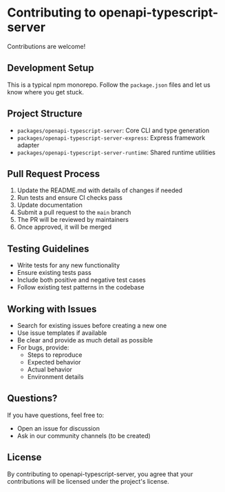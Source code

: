 # Contributing to openapi-typescript-server

Contributions are welcome!

## Development Setup

This is a typical npm monorepo. Follow the `package.json` files and let us know where you get stuck.

## Project Structure

- `packages/openapi-typescript-server`: Core CLI and type generation
- `packages/openapi-typescript-server-express`: Express framework adapter
- `packages/openapi-typescript-server-runtime`: Shared runtime utilities

## Pull Request Process

1. Update the README.md with details of changes if needed
2. Run tests and ensure CI checks pass
3. Update documentation
4. Submit a pull request to the `main` branch
5. The PR will be reviewed by maintainers
6. Once approved, it will be merged

## Testing Guidelines

- Write tests for any new functionality
- Ensure existing tests pass
- Include both positive and negative test cases
- Follow existing test patterns in the codebase

## Working with Issues

- Search for existing issues before creating a new one
- Use issue templates if available
- Be clear and provide as much detail as possible
- For bugs, provide:
  - Steps to reproduce
  - Expected behavior
  - Actual behavior
  - Environment details

## Questions?

If you have questions, feel free to:

- Open an issue for discussion
- Ask in our community channels (to be created)

## License

By contributing to openapi-typescript-server, you agree that your contributions will be licensed under the project's license.
